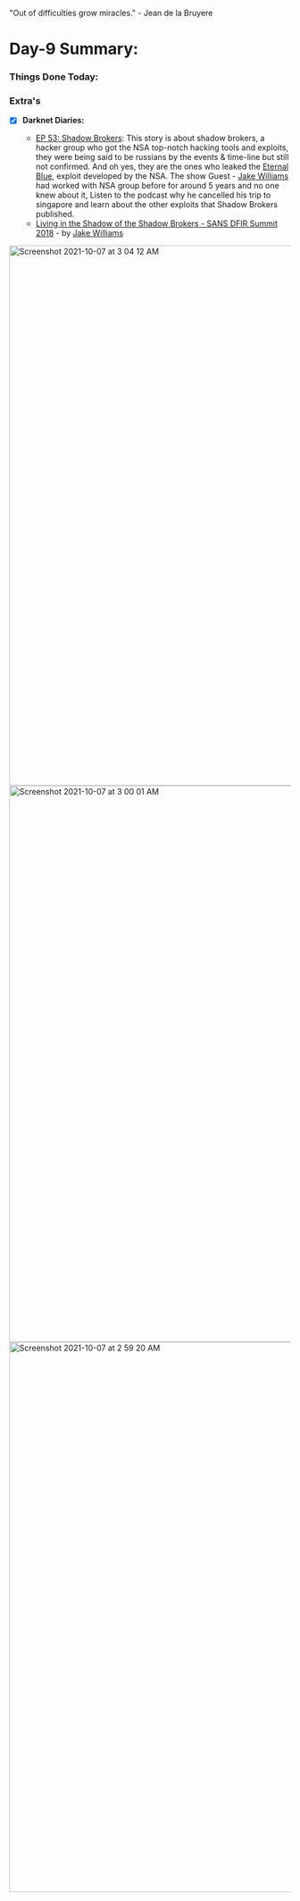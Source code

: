 "Out of difficulties grow miracles." - Jean de la Bruyere

# Day-9 Summary:

### Things Done Today:


### Extra's

- [X] **Darknet Diaries:**

  - [EP 53: Shadow Brokers](https://darknetdiaries.com/episode/53/): This story is about shadow brokers, a hacker group who got the NSA top-notch hacking tools and exploits, they were being said to be russians by the events & time-line but still not confirmed. And oh yes, they are the ones who leaked the [Eternal Blue](https://en.wikipedia.org/wiki/EternalBlue), exploit developed by the NSA. The show Guest - [Jake Williams](https://twitter.com/MalwareJake) had worked with NSA group before for around 5 years and no one knew about it, Listen to the podcast why he cancelled his trip to singapore and learn about the other exploits that Shadow Brokers published. 
  - [Living in the Shadow of the Shadow Brokers - SANS DFIR Summit 2018](https://www.youtube.com/watch?v=xuUMlNx72xI) - by [Jake Williams](https://twitter.com/MalwareJake)

<img width="967" alt="Screenshot 2021-10-07 at 3 04 12 AM" src="https://user-images.githubusercontent.com/56188454/136288910-0205d6a8-c1f7-4365-a443-b392168ba73b.png">
<img width="996" alt="Screenshot 2021-10-07 at 3 00 01 AM" src="https://user-images.githubusercontent.com/56188454/136288936-48c7b4bc-6dd3-4c40-ab3a-143e2d2eb707.png">
<img width="985" alt="Screenshot 2021-10-07 at 2 59 20 AM" src="https://user-images.githubusercontent.com/56188454/136288939-171b6074-bdbe-45fa-8589-ab20d8edf8d3.png">
